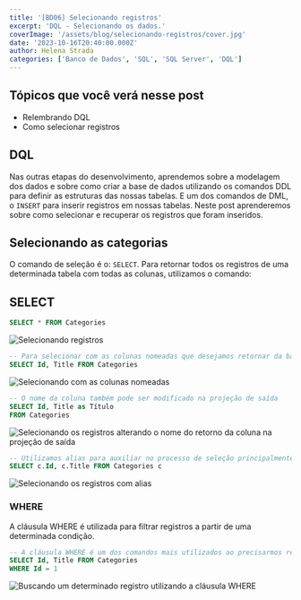 ```yaml
---
title: '[BD06] Selecionando registros'
excerpt: 'DQL - Selecionando os dados.'
coverImage: '/assets/blog/selecionando-registros/cover.jpg'
date: '2023-10-16T20:40:00.000Z'
author: Helena Strada
categories: ['Banco de Dados', 'SQL', 'SQL Server', 'DQL']
---
```


## Tópicos que você verá nesse post

- Relembrando DQL
- Como selecionar registros

## DQL

Nas outras etapas do desenvolvimento, aprendemos sobre a modelagem dos dados e sobre como criar a base de dados utilizando os comandos DDL para definir as estruturas das nossas tabelas. E um dos comandos de DML, o `INSERT` para inserir registros em nossas tabelas. Neste post aprenderemos sobre como selecionar e recuperar os registros que foram inseridos.

## Selecionando as categorias

O comando de seleção é o: `SELECT`. Para retornar todos os registros de uma determinada tabela com todas as colunas, utilizamos o comando:

## SELECT

```sql
SELECT * FROM Categories
```

![Selecionando registros](/assets/blog/selecionando-registros/select-default.png)

```sql
-- Para selecionar com as colunas nomeadas que desejamos retornar da base
SELECT Id, Title FROM Categories
```

![Selecionando com as colunas nomeadas](/assets/blog/selecionando-registros/select-nomeada.png)

```sql
-- O nome da coluna também pode ser modificado na projeção de saída
SELECT Id, Title as Título
FROM Categories
```

![Selecionando os registros alterando o nome do retorno da coluna na projeção de saída](/assets/blog/selecionando-registros/select-nome-coluna.png)

```sql
-- Utilizamos alias para auxiliar no processo de seleção principalmente quando precisamos fazer consultas em mais de uma tabela.
SELECT c.Id, c.Title FROM Categories c
```

![Selecionando os registros com alias](/assets/blog/selecionando-registros/select-alias.png)

### WHERE

A cláusula WHERE é utilizada para filtrar registros a partir de uma determinada condição.

```sql
-- A cláusula WHERE é um dos comandos mais utilizados ao precisarmos retornar a informação de uma determinada linha da tabela e buscar unicamente por esse registro.
SELECT Id, Title FROM Categories 
WHERE Id = 1
```

![Buscando um determinado registro utilizando a cláusula WHERE](/assets/blog/selecionando-registros/select-where.png)
